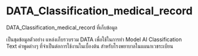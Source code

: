 # DATA_Classification_medical_record
DATA_Classification_medical_record ที่เก็บข้อมูล


เป็นชุดข้อมูลตัวอย่าง แหล่งเก็บรวบรวม DATA เพื่อใช้ในการทำ Model AI Classification Text คำพูดต่างๆ ที่จำเป็นต่อการใช้งานในเบื้องต้น สำหรับโรงพยาบาลในแผนกเวชระเบียน
